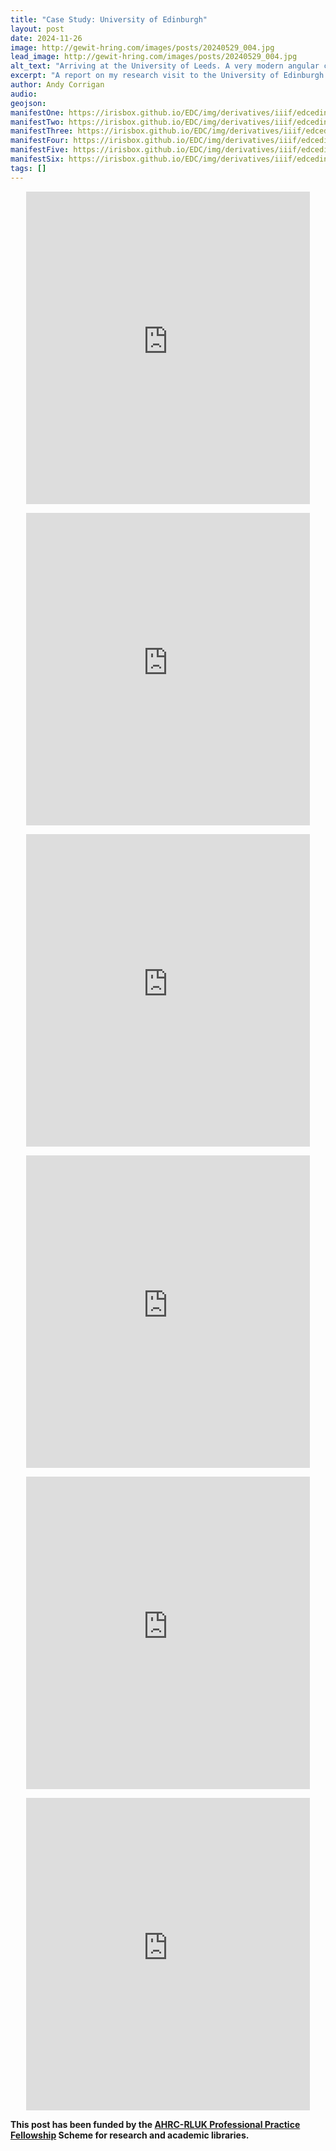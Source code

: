 ```yaml
---
title: "Case Study: University of Edinburgh"
layout: post
date: 2024-11-26
image: http://gewit-hring.com/images/posts/20240529_004.jpg
lead_image: http://gewit-hring.com/images/posts/20240529_004.jpg
alt_text: "Arriving at the University of Leeds. A very modern angular car park and a self portrait reflection in a mirrored surface"
excerpt: "A report on my research visit to the University of Edinburgh."
author: Andy Corrigan
audio:
geojson: 
manifestOne: https://irisbox.github.io/EDC/img/derivatives/iiif/edcedinburgh01/manifest.json
manifestTwo: https://irisbox.github.io/EDC/img/derivatives/iiif/edcedinburgh02/manifest.json
manifestThree: https://irisbox.github.io/EDC/img/derivatives/iiif/edcedinburgh03/manifest.json
manifestFour: https://irisbox.github.io/EDC/img/derivatives/iiif/edcedinburgh04/manifest.json
manifestFive: https://irisbox.github.io/EDC/img/derivatives/iiif/edcedinburgh05/manifest.json
manifestSix: https://irisbox.github.io/EDC/img/derivatives/iiif/edcedinburgh06/manifest.json
tags: []
---
```


<p align="center"><iframe src="https://fitzmuseum.cam.ac.uk/uv.html#?manifest={{ page.manifestOne }}&c=0&m=0&cv=0&config=&locales=en-GB:English (GB),cy-GB:Cymraeg,fr-FR:Français (FR),pl-PL:Polski,sv-SE:Svenska&r=0" width="90%" height="500" allowfullscreen frameborder="0"></iframe></p>  

<p align="center"><iframe src="https://fitzmuseum.cam.ac.uk/uv.html#?manifest={{ page.manifestTwo }}&c=0&m=0&cv=0&config=&locales=en-GB:English (GB),cy-GB:Cymraeg,fr-FR:Français (FR),pl-PL:Polski,sv-SE:Svenska&r=0" width="90%" height="500" allowfullscreen frameborder="0"></iframe></p>  

<p align="center"><iframe src="https://fitzmuseum.cam.ac.uk/uv.html#?manifest={{ page.manifestThree }}&c=0&m=0&cv=0&config=&locales=en-GB:English (GB),cy-GB:Cymraeg,fr-FR:Français (FR),pl-PL:Polski,sv-SE:Svenska&r=0" width="90%" height="500" allowfullscreen frameborder="0"></iframe></p>  

<p align="center"><iframe src="https://fitzmuseum.cam.ac.uk/uv.html#?manifest={{ page.manifestFour }}&c=0&m=0&cv=0&config=&locales=en-GB:English (GB),cy-GB:Cymraeg,fr-FR:Français (FR),pl-PL:Polski,sv-SE:Svenska&r=0" width="90%" height="500" allowfullscreen frameborder="0"></iframe></p>  

<p align="center"><iframe src="https://fitzmuseum.cam.ac.uk/uv.html#?manifest={{ page.manifestFive }}&c=0&m=0&cv=0&config=&locales=en-GB:English (GB),cy-GB:Cymraeg,fr-FR:Français (FR),pl-PL:Polski,sv-SE:Svenska&r=0" width="90%" height="500" allowfullscreen frameborder="0"></iframe></p>  

<p align="center"><iframe src="https://fitzmuseum.cam.ac.uk/uv.html#?manifest={{ page.manifestSix }}&c=0&m=0&cv=0&config=&locales=en-GB:English (GB),cy-GB:Cymraeg,fr-FR:Français (FR),pl-PL:Polski,sv-SE:Svenska&r=0" width="90%" height="500" allowfullscreen frameborder="0"></iframe></p>  

**This post has been funded by the [AHRC-RLUK Professional Practice Fellowship](https://www.rluk.ac.uk/ppfs-fellows-2/) Scheme for research and academic libraries.**  
